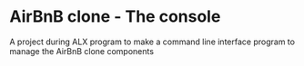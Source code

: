 # AirBnB clone - The console

A project during ALX program to make a command line interface program to manage the AirBnB clone components
